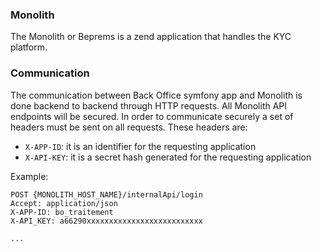 ### Monolith
The Monolith or Beprems is a zend application that handles the KYC platform.
### Communication
The communication between Back Office symfony app and Monolith is done backend to 
backend through HTTP requests. All Monolith API endpoints will be secured. In order 
to communicate securely a set of headers must be sent on all requests.
These headers are:
- `X-APP-ID`: it is an identifier for the requesting application
- `X-API-KEY`: it is a secret hash generated for the requesting application  

Example:
```http request
POST {MONOLITH_HOST_NAME}/internalApi/login
Accept: application/json 
X-APP-ID: bo_traitement
X-API_KEY: a66290xxxxxxxxxxxxxxxxxxxxxxxxxx

...
```
